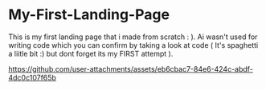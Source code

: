 # My-First-Landing-Page
This is my first landing page that i made from scratch : ). Ai wasn't used for writing code which you can confirm by taking a look at code ( It's spaghetti a liitle bit :) but dont forget its my FIRST attempt ).

https://github.com/user-attachments/assets/eb6cbac7-84e6-424c-abdf-4dc0c107f65b
